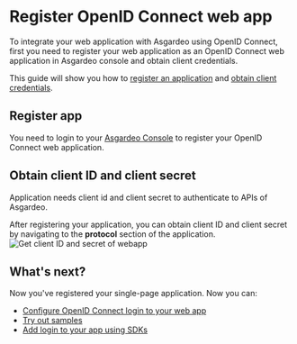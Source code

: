 # Register OpenID Connect web app
To integrate your web application with Asgardeo using OpenID Connect, first you need to register your web application as an OpenID Connect web application in Asgardeo console and obtain client credentials.  

This guide will show you how to [register an application](#register-app) and [obtain client credentials](#obtain-client-id-and-client-secret). 

## Register app
You need to login to your [Asgardeo Console](https://console.asgardeo.io/login) to register your OpenID Connect web application.
<CommonGuide guide='guides/fragments/manage-app/register-app/configure-web-app-oidc-in-asgardeo.md'/>

## Obtain client ID and client secret
Application needs client id and client secret to authenticate to APIs of Asgardeo.  

After registering your application, you can obtain client ID and client secret by navigating to the **protocol** section of the application.
<img :src="$withBase('/assets/img/guides/applications/get-client-id-and-secret.png')" alt="Get client ID and secret of webapp">

## What's next?
Now you've registered your single-page application. Now you can:
- <a href = "/guides/applications/web-app/oidc/configure-login/">Configure OpenID Connect login to your web app</a>
- <a href="/quickstarts/">Try out samples</a>
- <a href="/sdks/">Add login to your app using SDKs</a>
